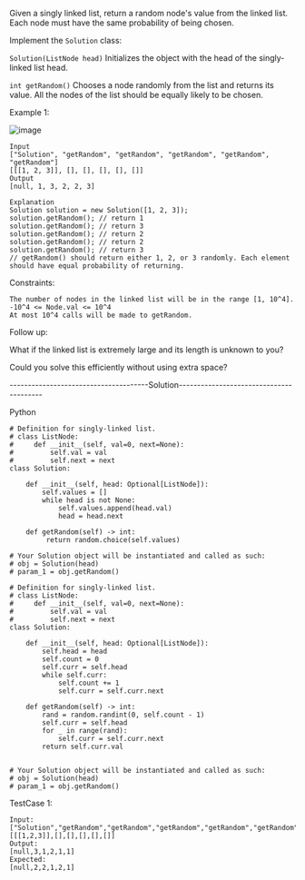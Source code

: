 Given a singly linked list, return a random node's value from the linked list. Each node must have the same probability of being chosen.

Implement the ```Solution``` class:

```Solution(ListNode head)``` Initializes the object with the head of the singly-linked list head.

```int getRandom()``` Chooses a node randomly from the list and returns its value. All the nodes of the list should be equally likely to be chosen.
 

Example 1:

![image](https://user-images.githubusercontent.com/22728867/224319973-fb16605e-b7bd-4aa8-ae58-06f256637e5a.png)

```
Input
["Solution", "getRandom", "getRandom", "getRandom", "getRandom", "getRandom"]
[[[1, 2, 3]], [], [], [], [], []]
Output
[null, 1, 3, 2, 2, 3]

Explanation
Solution solution = new Solution([1, 2, 3]);
solution.getRandom(); // return 1
solution.getRandom(); // return 3
solution.getRandom(); // return 2
solution.getRandom(); // return 2
solution.getRandom(); // return 3
// getRandom() should return either 1, 2, or 3 randomly. Each element should have equal probability of returning.
``` 

Constraints:
```
The number of nodes in the linked list will be in the range [1, 10^4].
-10^4 <= Node.val <= 10^4
At most 10^4 calls will be made to getRandom.
```

Follow up:

What if the linked list is extremely large and its length is unknown to you?

Could you solve this efficiently without using extra space?



--------------------------------------Solution----------------------------------------

Python

```
# Definition for singly-linked list.
# class ListNode:
#     def __init__(self, val=0, next=None):
#         self.val = val
#         self.next = next
class Solution:

    def __init__(self, head: Optional[ListNode]):
        self.values = []
        while head is not None:
            self.values.append(head.val)
            head = head.next

    def getRandom(self) -> int:
         return random.choice(self.values)

# Your Solution object will be instantiated and called as such:
# obj = Solution(head)
# param_1 = obj.getRandom()

```

```
# Definition for singly-linked list.
# class ListNode:
#     def __init__(self, val=0, next=None):
#         self.val = val
#         self.next = next
class Solution:

    def __init__(self, head: Optional[ListNode]):
        self.head = head
        self.count = 0
        self.curr = self.head
        while self.curr:
            self.count += 1
            self.curr = self.curr.next

    def getRandom(self) -> int:
        rand = random.randint(0, self.count - 1)
        self.curr = self.head
        for _ in range(rand):
            self.curr = self.curr.next
        return self.curr.val


# Your Solution object will be instantiated and called as such:
# obj = Solution(head)
# param_1 = obj.getRandom()
```

TestCase 1:
```
Input:
["Solution","getRandom","getRandom","getRandom","getRandom","getRandom"]
[[[1,2,3]],[],[],[],[],[]]
Output:
[null,3,1,2,1,1]
Expected:
[null,2,2,1,2,1]
```
